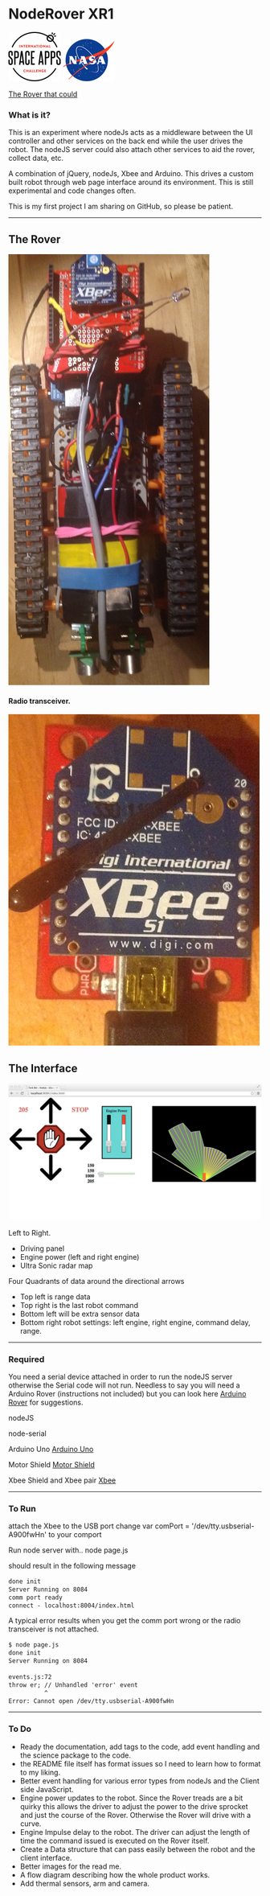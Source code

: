 NodeRover XR1
==

![The Rover](/images/spaceapps.png )
![The Rover](/images/nasa_logo.png)

[The Rover that could](https://2014.spaceappschallenge.org/project/the-little-rover-that-could/)


### What is it?
This is an experiment where nodeJs acts as a middleware between the UI controller and other services on the back end while the user drives the robot.  The nodeJS server could also attach other services to aid the rover, collect data, etc.

A combination of jQuery, nodeJs, Xbee and Arduino. This drives a custom built robot through web page interface around its environment.  This is still experimental and code changes often.

This is my first project I am sharing on GitHub, so please be patient.

_____
## The Rover

![The Rover](/images/XR1.JPG)

#### Radio transceiver.
![Xbee Transceiver ](/images/xBee.JPG)


## The Interface
![Web Interface ](/images/nodeRoverControls.jpg)

Left to Right.
* Driving panel
* Engine power (left and right engine)
* Ultra Sonic radar map

Four Quadrants of data around the directional arrows
* Top left is range data
* Top right is the last robot command
* Bottom left will be extra sensor data
* Bottom right robot settings: left engine, right engine, command delay, range.

______
### Required 

You need a serial device attached in order to run the nodeJS server otherwise the Serial code will not run.  Needless to say you will need a Arduino Rover (instructions not included) but you can look here [Arduino Rover](http://www.instructables.com/id/Little-Rover-ArduinoPicaxeTamiya-platform-las/) for suggestions.

nodeJS

node-serial

Arduino Uno [Arduino Uno](http://arduino.cc/en/Main/ArduinoBoardUno#.UxS-e3lBRqg)

Motor Shield [Motor Shield](https://www.sparkfun.com/products/9815)

Xbee Shield and Xbee pair [Xbee](https://www.sparkfun.com/categories/223)

_____
### To Run
attach the Xbee to the USB port
change var comPort = '/dev/tty.usbserial-A900fwHn' to your comport

Run node server with..
	node page.js

should result in the following message

	done init
	Server Running on 8084
    comm port ready
    connect - localhost:8004/index.html

 A typical error results when you get the comm port wrong or the radio transceiver is not attached.

    $ node page.js 
	done init
	Server Running on 8084

	events.js:72
    throw er; // Unhandled 'error' event
              ^
	Error: Cannot open /dev/tty.usbserial-A900fwHn




___
### To Do

 - Ready the documentation, add tags to the code, add event handling and the science package to the code.
 - the README file itself has format issues so I need to learn how to format to my liking.
 - Better event handling for various error types from nodeJs and the Client side JavaScript.
 - Engine power updates to the robot. Since the Rover  treads are a bit quirky this allows the driver to adjust the power to the drive sprocket and just the course of the Rover. Otherwise the Rover  will drive with a curve.
 - Engine Impulse delay to the robot. The driver can adjust the length of time the command issued is executed on the Rover itself.
 - Create a Data structure that can pass easily between the robot and the client interface.
 - Better images for the read me. 
 - A flow diagram describing how the whole product works.
 - Add thermal sensors, arm and camera.
 





